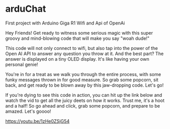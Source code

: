 # arduChat
First project with Arduino Giga R1 Wifi and Api of OpenAi


Hey Friends! Get ready to witness some serious magic with this super groovy and mind-blowing code that will make you say "woah dude!"

This code will not only connect to wifi, but also tap into the power of the Open AI API to answer any question you throw at it. And the best part? The answer is displayed on a tiny OLED display. It's like having your own personal genie!

You're in for a treat as we walk you through the entire process, with some funky messages thrown in for good measure. So grab some popcorn, sit back, and get ready to be blown away by this jaw-dropping code. Let's go!

If you're dying to see this code in action, you can hit up the link below and watch the vid to get all the juicy deets on how it works. Trust me, it's a hoot and a half! So go ahead and click, grab some popcorn, and prepare to be amazed. Let's goooo!

https://youtu.be/1zHe0ZSjG54

